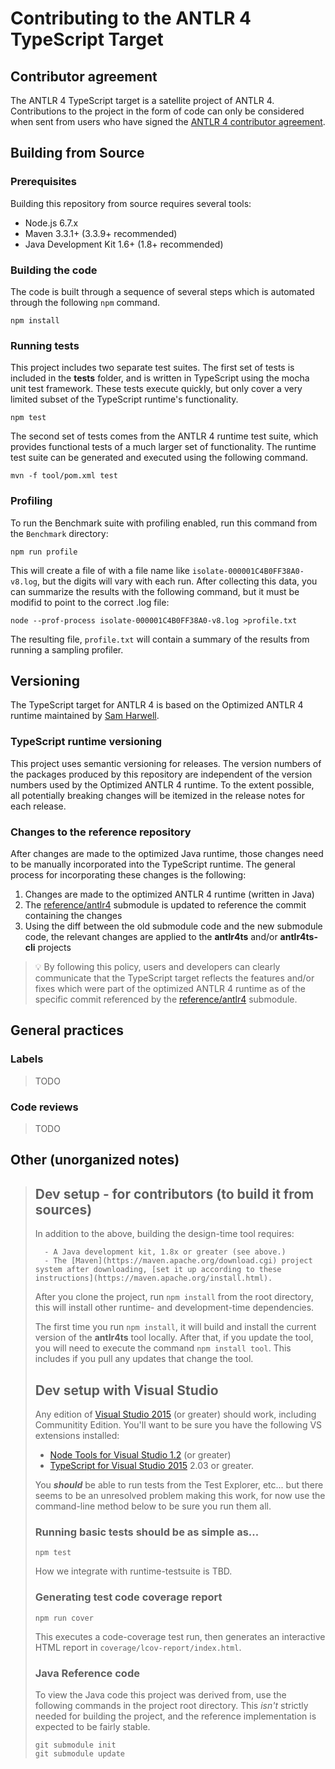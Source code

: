 # Contributing to the ANTLR 4 TypeScript Target

## Contributor agreement

The ANTLR 4 TypeScript target is a satellite project of ANTLR 4. Contributions to the project in the form of code can
only be considered when sent from users who have signed the
[ANTLR 4 contributor agreement](https://github.com/antlr/antlr4/blob/master/contributors.txt).

## Building from Source

### Prerequisites

Building this repository from source requires several tools:

* Node.js 6.7.x
* Maven 3.3.1+ (3.3.9+ recommended)
* Java Development Kit 1.6+ (1.8+ recommended)

### Building the code

The code is built through a sequence of several steps which is automated through the following `npm` command.

```
npm install
```

### Running tests

This project includes two separate test suites. The first set of tests is included in the **tests** folder, and is
written in TypeScript using the mocha unit test framework. These tests execute quickly, but only cover a very limited
subset of the TypeScript runtime's functionality.

```
npm test
```

The second set of tests comes from the ANTLR 4 runtime test suite, which provides functional tests of a much larger
set of functionality. The runtime test suite can be generated and executed using the following command.

```
mvn -f tool/pom.xml test
```

### Profiling

To run the Benchmark suite with profiling enabled, run this command from the `Benchmark` directory:

```
npm run profile
```

This will create a file of with a file name like `isolate-000001C4B0FF38A0-v8.log`, but the digits will vary with each run.   After collecting this data, you can summarize the results with the following command, but it must be modifid to point to the correct .log file:

```
node --prof-process isolate-000001C4B0FF38A0-v8.log >profile.txt
```

The resulting file, `profile.txt` will contain a summary of the results from running a sampling profiler. 


## Versioning

The TypeScript target for ANTLR 4 is based on the Optimized ANTLR 4 runtime maintained by [Sam Harwell](@sharwell).

### TypeScript runtime versioning

This project uses semantic versioning for releases. The version numbers of the packages produced by this repository are
independent of the version numbers used by the Optimized ANTLR 4 runtime. To the extent possible, all potentially
breaking changes will be itemized in the release notes for each release.

### Changes to the reference repository

After changes are made to the optimized Java runtime, those changes need to be manually incorporated into the TypeScript
runtime. The general process for incorporating these changes is the following:

1. Changes are made to the optimized ANTLR 4 runtime (written in Java)
2. The [reference/antlr4](https://github.com/sharwell/antlr4ts/tree/master/reference) submodule is updated to reference
   the commit containing the changes
3. Using the diff between the old submodule code and the new submodule code, the relevant changes are applied to the
   **antlr4ts** and/or **antlr4ts-cli** projects

> :bulb: By following this policy, users and developers can clearly communicate that the TypeScript target reflects the
> features and/or fixes which were part of the optimized ANTLR 4 runtime as of the specific commit referenced by the
> [reference/antlr4](https://github.com/sharwell/antlr4ts/tree/master/reference) submodule.

## General practices

### Labels

> TODO

### Code reviews

> TODO

## Other (unorganized notes)

> ## Dev setup - for contributors (to build it from sources)
>
> In addition to the above, building the design-time tool requires:
>
>       - A Java development kit, 1.8x or greater (see above.)  
>       - The [Maven](https://maven.apache.org/download.cgi) project system after downloading, [set it up according to these instructions](https://maven.apache.org/install.html). 
>
> After you clone the project, run `npm install` from the root directory, this will install other runtime- and development-time dependencies.  
>
> The first time you run `npm install`, it will build and install the current version of the **antlr4ts** tool locally.   After that, if you update the tool, you will need to execute the command `npm install tool`.   This includes if you pull any updates that change the tool. 
>
> ## Dev setup with Visual Studio
> Any edition of [Visual Studio 2015](https://www.visualstudio.com/vs/) (or greater) should work, including Communitity Edition.
> You'll want to be sure you have the following VS extensions installed:
> - [Node Tools for Visual Studio 1.2](https://www.visualstudio.com/vs/node-js/) (or greater)
> - [TypeScript for Visual Studio 2015](https://www.microsoft.com/en-us/download/details.aspx?id=48593) 2.03 or greater.
>
> You ***should*** be able to run tests from the Test Explorer, etc... but there seems to be an unresolved problem making this work, for now use the command-line method below to be sure you run them all.
>
> ### Running basic tests should be as simple as...
> ```
> npm test
> ```
> How we integrate with runtime-testsuite is TBD.
>
> ### Generating test code coverage report
> ```
> npm run cover 
> ```
> This executes a code-coverage test run, then generates an interactive HTML report in `coverage/lcov-report/index.html`.
>
> ### Java Reference code
> To view the Java code this project was derived from, use the following commands in the project root directory.   This *isn't* strictly needed for building the project, and the reference implementation is expected to be fairly stable.
>
> ```
> git submodule init
> git submodule update
> ```
